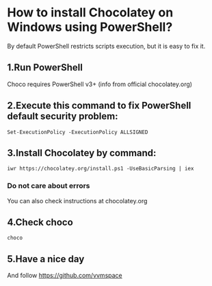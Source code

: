 # How to install Chocolatey on Windows using PowerShell?
By default PowerShell restricts scripts execution, but it is easy to fix it.
## 1.Run PowerShell
Choco requires PowerShell v3+ (info from official chocolatey.org)
## 2.Execute this command to fix PowerShell default security problem:
```
Set-ExecutionPolicy -ExecutionPolicy ALLSIGNED
```
## 3.Install Chocolatey by command:
```
iwr https://chocolatey.org/install.ps1 -UseBasicParsing | iex
```
### Do not care about errors
You can also check instructions at chocolatey.org

## 4.Check choco
```
choco
```
## 5.Have a nice day
And follow https://github.com/vvmspace